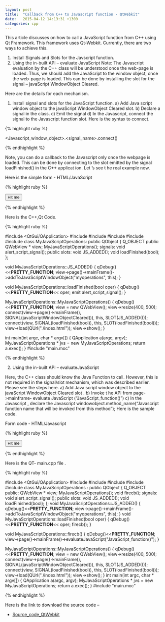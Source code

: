 ```yaml
---
layout: post
title:  "Callback from C++ to Javascript function - QtWebkit"
date:   2015-04-12 14:13:31 +1300
categories: cpp
---
```

This article discusses on how to call a JavaScript function from C++ using
Qt Framework. This framework uses Qt-Webkit. Currently, there are two ways
to achieve this.

1. Install Signals and Slots for the Javscript function.
2. Using the in-built API – evaluate JavaScript
Note: The Javascript evaluation by the C++ class will be understood once the
web-page is loaded. Thus, we should add the JavaScript to the window
object, once the web-page is loaded. This can be done by installing the slot
for the signal – javaScript WindowObject Cleared.

Here are the details for each mechanism.

1. Install signal and slots for the JavaScript function.
a) Add Java script window object to the javaScript WindowObject Cleared slot.
b) Declare a signal in the class.
c) Emit the signal
d) In the Javascript, connect the signal to the Javascript function slot.
Here is the syntax to connect.


{% highlight ruby %}

<Javascript_window_object>.<signal_name>.connect(<Javascript function name>)

{% endhighlight %}

Note, you can do a callback to the Javascript only once the webpage is
loaded. This can be done by connecting to the slot emitted by the signal
loadFinished() in the C++ applicat ion.
Let ’s see t he real example now.

Here is the simple form - HTML/JavaScript

{% highlight ruby %}

<html>
<head>
<script>
function alert_click()
{
  alert("you clicked");
}
function JavaScript_function()
{
  alert("Hello");
}
myoperations.alert_script_signal.connect(JavaScript_function);
</script>
</head>
<body>
<form name="myform">
<input type="button" value="Hit me" onclick="alert_click()">
</form>
</body>
</html>

{% endhighlight %}

Here is the C++,Qt Code.

{% highlight ruby %}

#include <QtGui/QApplication>
#include <QApplication>
#include <QDebug>
#include <QWebFrame>
#include <QWebPage>
#include <QWebView>
class MyJavaScriptOperations: public QObject
{
  Q_OBJECT
  public:
        QWebView * view;
        MyJavaScriptOperations();
  signals:
        void alert_script_signal();
        public slots:
        void JS_ADDED();
        void loadFinished(bool);
};

void MyJavaScriptOperations::JS_ADDED()
{
  qDebug()<<__PRETTY_FUNCTION__;
  view->page()->mainFrame()->addToJavaScriptWindowObject("myoperations", this);
}

void MyJavaScriptOperations::loadFinished(bool oper)
{
  qDebug()<<__PRETTY_FUNCTION__<< oper;
  emit alert_script_signal();
}

MyJavaScriptOperations::MyJavaScriptOperations()
{
  qDebug()<<__PRETTY_FUNCTION__;
  view = new QWebView();
  view->resize(400, 500);
  connect(view->page()->mainFrame(), SIGNAL(javaScriptWindowObjectCleared()), this, SLOT(JS_ADDED()));
  connect(view, SIGNAL(loadFinished(bool)), this, SLOT(loadFinished(bool)));
  view->load(QUrl("./index.html"));
  view->show();
}

int main(int argc, char * argv[])
{
  QApplication a(argc, argv);
  MyJavaScriptOperations * jvs = new MyJavaScriptOperations;
  return a.exec();
}
#include "main.moc"

{% endhighlight %}

2. Using the in-built API – evaluateJavaScript

Here, the C++ class should know the Java Function to call. However, this is not
required in the signal/slot mechanism, which was described earlier. Please see
the steps here.
a) Add Java script window object to the javaScript WindowObject Cleared slot .
b) Invoke t he API from page->mainframe-
evaluate JavaScript (“JavaScript_function()”)
c) In the Javascript , declare the
Javascript windowobject.method_name(“Javascript function name that will be
invoked from this method”);
Here is the sample code.

Form code - HTML/Javascript

{% highlight ruby %}

<html>
<head>
<script>
function alert_click()
{
  alert("you clicked");
}
function JavaScript_function()
{
  alert("Hello");
}
myoperations.firecb(JavaScript_function);
</script>
</head>
<body>
<form name="myform">
<input type="button" value="Hit me" onclick="alert_click()">
</form>
</body>
</html>

{% endhighlight %}

Here is the QT- main.cpp file .

{% highlight ruby %}

#include <QtGui/QApplication>
#include <QApplication>
#include <QDebug>
#include <QWebFrame>
#include <QWebPage>
#include <QWebView>
class MyJavaScriptOperations : public QObject {
Q_OBJECT
public:
  QWebView * view;
  MyJavaScriptOperations();
  void firecb();
signals:
  void alert_script_signal();
public slots:
  void JS_ADDED();
  void loadFinished(bool);
};
void MyJavaScriptOperations::JS_ADDED()
{
  qDebug()<<__PRETTY_FUNCTION__;
  view->page()->mainFrame()->addToJavaScriptWindowObject("myoperations", this);
}
void MyJavaScriptOperations::loadFinished(bool oper)
{
  qDebug()<<__PRETTY_FUNCTION__<< oper;
  firecb();
}

void MyJavaScriptOperations::firecb()
{
  qDebug()<<__PRETTY_FUNCTION__;
  view->page()->mainFrame()->evaluateJavaScript("JavaScript_function()");
}

MyJavaScriptOperations::MyJavaScriptOperations()
{
  qDebug()<<__PRETTY_FUNCTION__;
  view = new QWebView();
  view->resize(400, 500);
  connect(view->page()->mainFrame(), SIGNAL(javaScriptWindowObjectCleared()), this, SLOT(JS_ADDED()));
  connect(view, SIGNAL(loadFinished(bool)), this, SLOT(loadFinished(bool)));
  view->load(QUrl("./index.html"));
  view->show();
}
int main(int argc, char * argv[])
{
  QApplication a(argc, argv);
  MyJavaScriptOperations * jvs = new MyJavaScriptOperations;
  return a.exec();
}
#include "main.moc"

{% endhighlight %}

Here is the link to download the source code –

* [Source_code_QtWebkit](https://drive.google.com/file/d/1bgwRpgysvooT-rlrKXWYgot-xf8vOHp3/view?usp=sharing)
